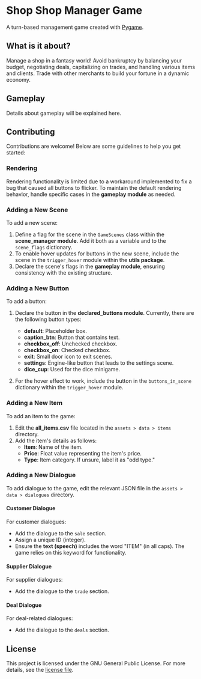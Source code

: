 # Shop Shop Manager Game

A turn-based management game created with [Pygame](https://github.com/pygame/pygame).

## What is it about?

Manage a shop in a fantasy world! Avoid bankruptcy by balancing your budget, negotiating deals, capitalizing on trades, and handling various items and clients. Trade with other merchants to build your fortune in a dynamic economy.

## Gameplay

Details about gameplay will be explained here.

## Contributing

Contributions are welcome! Below are some guidelines to help you get started:

### Rendering

Rendering functionality is limited due to a workaround implemented to fix a bug that caused all buttons to flicker. To maintain the default rendering behavior, handle specific cases in the **gameplay module** as needed.

### Adding a New Scene

To add a new scene:

1. Define a flag for the scene in the `GameScenes` class within the **scene_manager module**. Add it both as a variable and to the `scene_flags` dictionary.
2. To enable hover updates for buttons in the new scene, include the scene in the `trigger_hover` module within the **utils package**.
3. Declare the scene's flags in the **gameplay module**, ensuring consistency with the existing structure.

### Adding a New Button

To add a button:

1. Declare the button in the **declared_buttons module**. Currently, there are the following button types:
   - **default**: Placeholder box.
   - **caption_btn**: Button that contains text.
   - **checkbox_off**: Unchecked checkbox.
   - **checkbox_on**: Checked checkbox.
   - **exit**: Small door icon to exit scenes.
   - **settings**: Engine-like button that leads to the settings scene.
   - **dice_cup**: Used for the dice minigame.

2. For the hover effect to work, include the button in the `buttons_in_scene` dictionary within the `trigger_hover` module.

### Adding a New Item

To add an item to the game:

1. Edit the **all_items.csv** file located in the `assets > data > items` directory.
2. Add the item's details as follows:
   - **Item**: Name of the item.
   - **Price**: Float value representing the item's price.
   - **Type**: Item category. If unsure, label it as "odd type."

### Adding a New Dialogue

To add dialogue to the game, edit the relevant JSON file in the `assets > data > dialogues` directory.

#### Customer Dialogue

For customer dialogues:
- Add the dialogue to the `sale` section.
- Assign a unique ID (integer).
- Ensure the **text (speech)** includes the word "ITEM" (in all caps). The game relies on this keyword for functionality.

#### Supplier Dialogue

For supplier dialogues:
- Add the dialogue to the `trade` section.

#### Deal Dialogue

For deal-related dialogues:
- Add the dialogue to the `deals` section.

## License

This project is licensed under the GNU General Public License. For more details, see the [license file](\LICENSE).